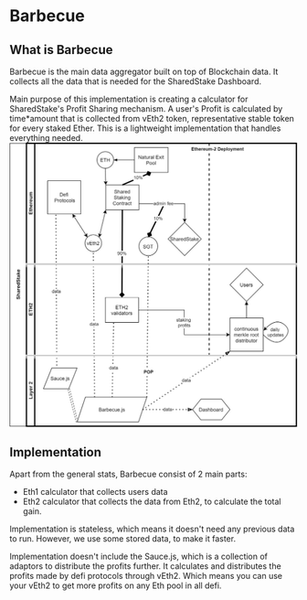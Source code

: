 # Barbecue
## What is Barbecue
Barbecue is the main data aggregator built on top of Blockchain data. It collects all the data that is needed for the SharedStake Dashboard.

Main purpose of this implementation is creating a calculator for SharedStake's Profit Sharing mechanism. A user's Profit is calculated by time*amount that is collected from vEth2 token, representative stable token for every staked Ether. This is a lightweight implementation that handles everything needed.
![](setup.jpg) 

## Implementation 
Apart from the general stats, Barbecue consist of 2 main parts: 
- Eth1 calculator that collects users data
- Eth2 calculator that collects the data from Eth2, to calculate the total gain.

Implementation is stateless, which means it doesn't need any previous data to run. However, we use some stored data, to make it faster.

Implementation doesn't include the Sauce.js, which is a collection of adaptors to distribute the profits further. It calculates and distributes the profits made by defi protocols through vEth2. Which means you can use your vEth2 to get more profits on any Eth pool in all defi.
